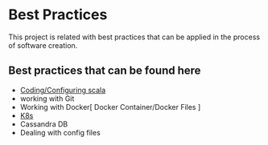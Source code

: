 # Best Practices #

This project is related with best practices that can be applied in the process of software creation.

## Best practices that can be found here ##

* [Coding/Configuring scala](https://github.com/ldipotetjob/bestpractices/blob/master/scala.md)
* working with Git
* Working with Docker[ Docker Container/Docker Files ] 
* [K8s](https://github.com/ldipotetjob/bestpractices/blob/master/k8s.md) 
* Cassandra DB
* Dealing with config files 
